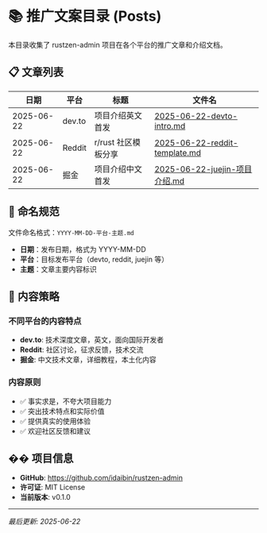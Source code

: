 # 📚 推广文案目录 (Posts)

本目录收集了 rustzen-admin 项目在各个平台的推广文章和介绍文档。

## 📋 文章列表

| 日期       | 平台       | 标题                    | 文件名                                                                                |
|------------|------------|-------------------------|--------------------------------------------------------------------------------------|
| 2025-06-22 | dev.to     | 项目介绍英文首发        | [2025-06-22-devto-intro.md](./2025-06-22-devto-intro.md)                           |
| 2025-06-22 | Reddit     | r/rust 社区模板分享     | [2025-06-22-reddit-template.md](./2025-06-22-reddit-template.md)                   |
| 2025-06-22 | 掘金       | 项目介绍中文首发        | [2025-06-22-juejin-项目介绍.md](./2025-06-22-juejin-项目介绍.md)                   |

## 📝 命名规范

文件命名格式：`YYYY-MM-DD-平台-主题.md`

- **日期**：发布日期，格式为 YYYY-MM-DD
- **平台**：目标发布平台（devto, reddit, juejin 等）
- **主题**：文章主要内容标识

## 🎯 内容策略

### 不同平台的内容特点

- **dev.to**: 技术深度文章，英文，面向国际开发者
- **Reddit**: 社区讨论，征求反馈，技术交流
- **掘金**: 中文技术文章，详细教程，本土化内容

### 内容原则

- ✅ 事实求是，不夸大项目能力
- ✅ 突出技术特点和实际价值
- ✅ 提供真实的使用体验
- ✅ 欢迎社区反馈和建议

## �� 项目信息

- **GitHub**: https://github.com/idaibin/rustzen-admin
- **许可证**: MIT License
- **当前版本**: v0.1.0

---

*最后更新: 2025-06-22*
